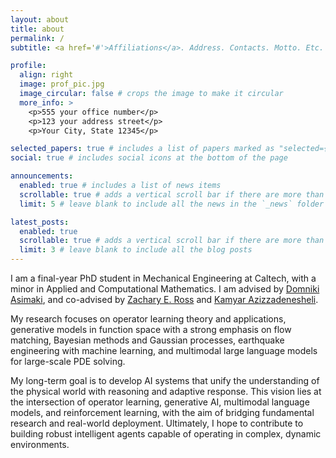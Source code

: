 ```yaml
---
layout: about
title: about
permalink: /
subtitle: <a href='#'>Affiliations</a>. Address. Contacts. Motto. Etc.

profile:
  align: right
  image: prof_pic.jpg
  image_circular: false # crops the image to make it circular
  more_info: >
    <p>555 your office number</p>
    <p>123 your address street</p>
    <p>Your City, State 12345</p>

selected_papers: true # includes a list of papers marked as "selected={true}"
social: true # includes social icons at the bottom of the page

announcements:
  enabled: true # includes a list of news items
  scrollable: true # adds a vertical scroll bar if there are more than 3 news items
  limit: 5 # leave blank to include all the news in the `_news` folder

latest_posts:
  enabled: true
  scrollable: true # adds a vertical scroll bar if there are more than 3 new posts items
  limit: 3 # leave blank to include all the blog posts
---
```


I am a final-year PhD student in Mechanical Engineering at Caltech, with a minor in Applied and Computational Mathematics. I am advised by [Domniki Asimaki](https://www.eas.caltech.edu/people/domniki), and co-advised by [Zachary E. Ross](https://ross.caltech.edu/) and [Kamyar Azizzadenesheli](https://kamyar.page/).

My research focuses on operator learning theory and applications, generative models in function space with a strong emphasis on flow matching, Bayesian methods and Gaussian processes, earthquake engineering with machine learning, and multimodal large language models for large-scale PDE solving.

My long-term goal is to develop AI systems that unify the understanding of the physical world with reasoning and adaptive response. This vision lies at the intersection of operator learning, generative AI, multimodal language models, and reinforcement learning, with the aim of bridging fundamental research and real-world deployment. Ultimately, I hope to contribute to building robust intelligent agents capable of operating in complex, dynamic environments.


